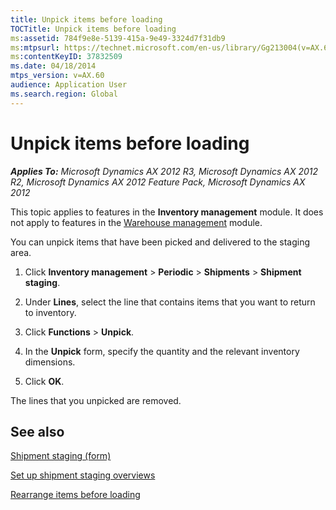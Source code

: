 ```yaml
---
title: Unpick items before loading
TOCTitle: Unpick items before loading
ms:assetid: 784f9e8e-5139-415a-9e49-3324d7f31db9
ms:mtpsurl: https://technet.microsoft.com/en-us/library/Gg213004(v=AX.60)
ms:contentKeyID: 37832509
ms.date: 04/18/2014
mtps_version: v=AX.60
audience: Application User
ms.search.region: Global
---
```


# Unpick items before loading 


_**Applies To:** Microsoft Dynamics AX 2012 R3, Microsoft Dynamics AX 2012 R2, Microsoft Dynamics AX 2012 Feature Pack, Microsoft Dynamics AX 2012_

This topic applies to features in the **Inventory management** module. It does not apply to features in the [Warehouse management](warehouse-management.md) module.

You can unpick items that have been picked and delivered to the staging area.

1.  Click **Inventory management** \> **Periodic** \> **Shipments** \> **Shipment staging**.

2.  Under **Lines**, select the line that contains items that you want to return to inventory.

3.  Click **Functions** \> **Unpick**.

4.  In the **Unpick** form, specify the quantity and the relevant inventory dimensions.

5.  Click **OK**.

The lines that you unpicked are removed.

## See also

[Shipment staging (form)](https://technet.microsoft.com/en-us/library/hh242497\(v=ax.60\))

[Set up shipment staging overviews](set-up-shipment-staging-overviews.md)

[Rearrange items before loading](rearrange-items-before-loading.md)

  


